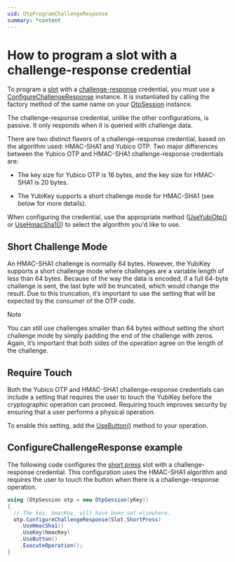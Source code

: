 ```yaml
---
uid: OtpProgramChallengeResponse
summary: *content
---
```


<!-- Copyright 2021 Yubico AB

Licensed under the Apache License, Version 2.0 (the "License");
you may not use this file except in compliance with the License.
You may obtain a copy of the License at

    http://www.apache.org/licenses/LICENSE-2.0

Unless required by applicable law or agreed to in writing, software
distributed under the License is distributed on an "AS IS" BASIS,
WITHOUT WARRANTIES OR CONDITIONS OF ANY KIND, either express or implied.
See the License for the specific language governing permissions and
limitations under the License. -->

# How to program a slot with a challenge-response credential

To program a [slot](xref:OtpSlots) with a [challenge-response](xref:OtpChallengeResponse) credential, you must use a [ConfigureChallengeResponse](xref:Yubico.YubiKey.Otp.Operations.ConfigureChallengeResponse) instance. It is instantiated by calling the factory method of the same name on your [OtpSession](xref:Yubico.YubiKey.Otp.OtpSession) instance.

The challenge-response credential, unlike the other configurations, is passive. It only responds when it is queried with challenge data.

There are two distinct flavors of a challenge-response credential, based on the algorithm used: HMAC-SHA1 and Yubico OTP. Two major differences between the Yubico OTP and HMAC-SHA1 challenge-response credentials are:

* The key size for Yubico OTP is 16 bytes, and the key size for HMAC-SHA1 is 20 bytes.

* The YubiKey supports a short challenge mode for HMAC-SHA1 (see below for more details).

When configuring the credential, use the appropriate method ([UseYubiOtp()](xref:Yubico.YubiKey.Otp.Operations.ConfigureChallengeResponse.UseYubiOtp) or [UseHmacSha1()](xref:Yubico.YubiKey.Otp.Operations.ConfigureChallengeResponse.UseHmacSha1)) to select the algorithm you'd like to use.

## Short Challenge Mode

An HMAC-SHA1 challenge is normally 64 bytes. However, the YubiKey supports a short challenge mode where challenges are a variable length of less than 64 bytes. Because of the way the data is encoded, if a full 64-byte challenge is sent, the last byte will be truncated, which would change the result. Due to this truncation, it’s important to use the setting that will be expected by the consumer of the OTP code.

> [!NOTE]
> You can still use challenges smaller than 64 bytes without setting the short challenge mode by simply padding the end of the challenge with zeros. Again, it’s important that both sides of the operation agree on the length of the challenge.

## Require Touch

Both the Yubico OTP and HMAC-SHA1 challenge-response credentials can include a setting that requires the user to touch the YubiKey before the cryptographic operation can proceed. Requiring touch improves security by ensuring that a user performs a physical operation.

To enable this setting, add the [UseButton()](xref:Yubico.YubiKey.Otp.Operations.ConfigureChallengeResponse.UseButton(System.Boolean)) method to your operation.

## ConfigureChallengeResponse example

The following code configures the [short press](xref:Yubico.YubiKey.Otp.Slot.ShortPress) slot with a challenge-response credential. This configuration uses the HMAC-SHA1 algorithm and requires the user to touch the button when there is a challenge-response operation.

```C#
using (OtpSession otp = new OtpSession(yKey))
{
  // The key, hmacKey, will have been set elsewhere.
  otp.ConfigureChallengeResponse(Slot.ShortPress)
    .UseHmacSha1()
    .UseKey(hmacKey)
    .UseButton()
    .ExecuteOperation();
}
```
